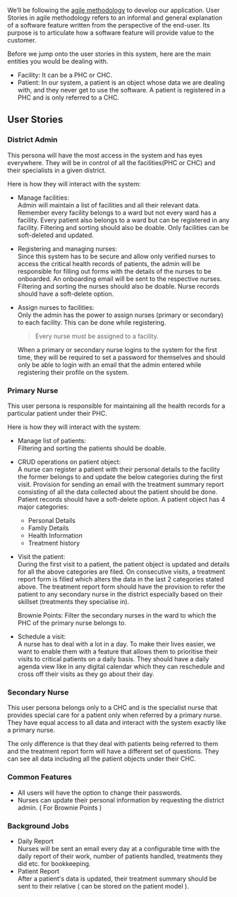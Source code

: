 We’ll be following the [agile methodology](https://www.atlassian.com/agile/project-management) to develop our application. User Stories in agile methodology refers to an informal and general explanation of a software feature written from the perspective of the end-user. Its purpose is to articulate how a software feature will provide value to the customer.

Before we jump onto the user stories in this system, here are the main entities you would be dealing with.

- Facility: It can be a PHC or CHC.
- Patient: In our system, a patient is an object whose data we are dealing with, and they never get to use the software. A patient is registered in a PHC and is only referred to a CHC.

## User Stories

### District Admin

This persona will have the most access in the system and has eyes everywhere. They will be in control of all the facilities(PHC or CHC) and their specialists in a given district.

Here is how they will interact with the system:

- Manage facilities:  
  Admin will maintain a list of facilities and all their relevant data. Remember every facility belongs to a ward but not every ward has a facility. Every patient also belongs to a ward but can be registered in any facility. Filtering and sorting should also be doable. Only facilities can be soft-deleted and updated.
- Registering and managing nurses:  
  Since this system has to be secure and allow only verified nurses to access the critical health records of patients, the admin will be responsible for filling out forms with the details of the nurses to be onboarded. An onboarding email will be sent to the respective nurses. Filtering and sorting the nurses should also be doable. Nurse records should have a soft-delete option.
- Assign nurses to facilities:  
  Only the admin has the power to assign nurses (primary or secondary) to each facility. This can be done while registering.

  > Every nurse must be assigned to a facility.

  When a primary or secondary nurse logins to the system for the first time, they will be required to set a password for themselves and should only be able to login with an email that the admin entered while registering their profile on the system.

### Primary Nurse

This user persona is responsible for maintaining all the health records for a particular patient under their PHC.

Here is how they will interact with the system:

- Manage list of patients:  
  Filtering and sorting the patients should be doable.
- CRUD operations on patient object:  
  A nurse can register a patient with their personal details to the facility the former belongs to and update the below categories during the first visit. Provision for sending an email with the treatment summary report consisting of all the data collected about the patient should be done. Patient records should have a soft-delete option.
  A patient object has 4 major categories:

  - Personal Details
  - Family Details
  - Health Information
  - Treatment history

- Visit the patient:  
  During the first visit to a patient, the patient object is updated and details for all the above categories are filed. On consecutive visits, a treatment report form is filled which alters the data in the last 2 categories stated above. The treatment report form should have the provision to refer the patient to any secondary nurse in the district especially based on their skillset (treatments they specialise in).

  Brownie Points: Filter the secondary nurses in the ward to which the PHC of the primary nurse belongs to.

- Schedule a visit:  
  A nurse has to deal with a lot in a day. To make their lives easier, we want to enable them with a feature that allows them to prioritise their visits to critical patients on a daily basis.
  They should have a daily agenda view like in any digital calendar which they can reschedule and cross off their visits as they go about their day.

### Secondary Nurse

This user persona belongs only to a CHC and is the specialist nurse that provides special care for a patient only when referred by a primary nurse.
They have equal access to all data and interact with the system exactly like a primary nurse.

The only difference is that they deal with patients being referred to them and the treatment report form will have a different set of questions. They can see all data including all the patient objects under their CHC.

### Common Features

- All users will have the option to change their passwords.
- Nurses can update their personal information by requesting the district admin. ( For Brownie Points )

### Background Jobs

- Daily Report  
  Nurses will be sent an email every day at a configurable time with the daily report of their work, number of patients handled, treatments they did etc. for bookkeeping.
- Patient Report  
  After a patient's data is updated, their treatment summary should be sent to their relative ( can be stored on the patient model ).
